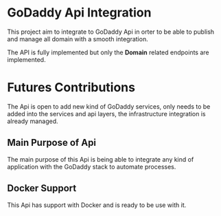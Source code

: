 # GoDaddy Api Integration
This project aim to integrate to GoDaddy Api in orter to be able to publish and manage all domain with a smooth integration.

The API is fully implemented but only the **Domain** related endpoints are implemented.


# Futures Contributions

The Api is open to add new kind of GoDaddy services, only needs to be added into the services and api layers, the infrastructure integration is already managed.

## Main Purpose of Api

The  main purpose of this Api is being able to integrate any kind of application with the GoDaddy stack to automate processes.

## Docker Support
This Api has support with Docker and is ready to be use with it.
